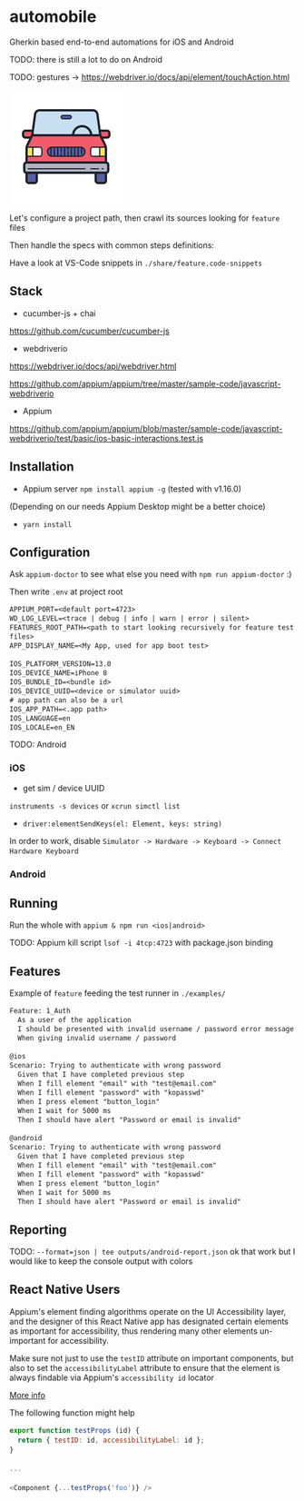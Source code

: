 # automobile

Gherkin based end-to-end automations for iOS and Android

TODO: there is still a lot to do on Android

TODO: gestures -> https://webdriver.io/docs/api/element/touchAction.html

![logo](https://github.com/ybonnetain/automobile/blob/master/static/logo.png)

Let's configure a project path, then crawl its sources looking for `feature` files

Then handle the specs with common steps definitions:

Have a look at VS-Code snippets in `./share/feature.code-snippets`

## Stack

- cucumber-js + chai

https://github.com/cucumber/cucumber-js

- webdriverio

https://webdriver.io/docs/api/webdriver.html

https://github.com/appium/appium/tree/master/sample-code/javascript-webdriverio

- Appium

https://github.com/appium/appium/blob/master/sample-code/javascript-webdriverio/test/basic/ios-basic-interactions.test.js

## Installation

- Appium server `npm install appium -g` (tested with v1.16.0)

(Depending on our needs Appium Desktop might be a better choice)

- `yarn install`

## Configuration

Ask `appium-doctor` to see what else you need with `npm run appium-doctor` :)

Then write `.env` at project root

```
APPIUM_PORT=<default port=4723>
WD_LOG_LEVEL=<trace | debug | info | warn | error | silent>
FEATURES_ROOT_PATH=<path to start looking recursively for feature test files>
APP_DISPLAY_NAME=<My App, used for app boot test>

IOS_PLATFORM_VERSION=13.0
IOS_DEVICE_NAME=iPhone 8
IOS_BUNDLE_ID=<bundle id>
IOS_DEVICE_UUID=<device or simulator uuid>
# app path can also be a url
IOS_APP_PATH=<.app path>
IOS_LANGUAGE=en
IOS_LOCALE=en_EN
```

TODO: Android

### iOS

- get sim / device UUID

`instruments -s devices` or `xcrun simctl list`

- `driver:elementSendKeys(el: Element, keys: string)`

In order to work, disable `Simulator -> Hardware -> Keyboard -> Connect Hardware Keyboard`

### Android

## Running

Run the whole with `appium & npm run <ios|android>`

TODO: Appium kill script `lsof -i 4tcp:4723` with package.json binding

## Features

Example of `feature` feeding the test runner in `./examples/`

```gerkhin
Feature: 1_Auth
  As a user of the application
  I should be presented with invalid username / password error message
  When giving invalid username / password

@ios
Scenario: Trying to authenticate with wrong password
  Given that I have completed previous step
  When I fill element "email" with "test@email.com"
  When I fill element "password" with "kopasswd"
  When I press element "button_login"
  When I wait for 5000 ms
  Then I should have alert "Password or email is invalid"

@android
Scenario: Trying to authenticate with wrong password
  Given that I have completed previous step
  When I fill element "email" with "test@email.com"
  When I fill element "password" with "kopasswd"
  When I press element "button_login"
  When I wait for 5000 ms
  Then I should have alert "Password or email is invalid"
```

## Reporting

TODO: `--format=json | tee outputs/android-report.json` ok that work but I would like to keep the console output with colors

## React Native Users

Appium's element finding algorithms operate on the UI Accessibility layer, and the designer of this React Native app has designated certain elements as important for accessibility, thus rendering many other elements un-important for accessibility.

Make sure not just to use the `testID` attribute on important components, but also to set the `accessibilityLabel` attribute to ensure that the element is always findable via Appium's `accessibility id` locator

[More info](https://appiumpro.com/editions/76)

The following function might help

```javascript
export function testProps (id) {
  return { testID: id, accessibilityLabel: id };
}

...

<Component {...testProps('foo')} />
```
